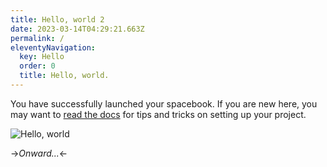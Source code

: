 ```yaml
---
title: Hello, world 2
date: 2023-03-14T04:29:21.663Z
permalink: /
eleventyNavigation:
  key: Hello
  order: 0
  title: Hello, world.
---
```

You have successfully launched your spacebook. If you are new here, you may want to [read the docs](https://spacebook.app/) for tips and tricks on setting up your project.

![Hello, world](/content/images/hello.jpg)

->*Onward...*<-



